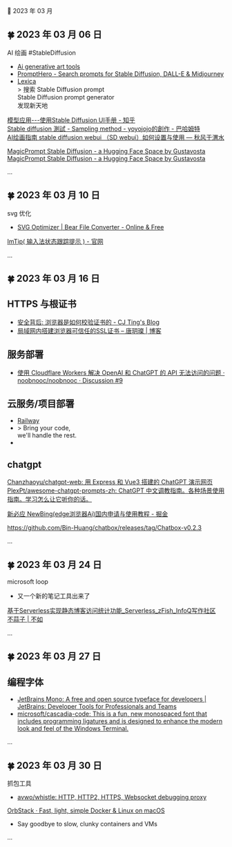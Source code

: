 🍉 2023 年 03 月


## 🍀 2023 年 03 月 06 日

  
 AI 绘画 #StableDiffusion  
  - [Ai generative art tools](https://pharmapsychotic.com/tools.html )  
  - [PromptHero - Search prompts for Stable Diffusion, DALL-E & Midjourney](https://prompthero.com/ )  
  - [Lexica](https://lexica.art/ )  
 &gt; 搜索 Stable Diffusion prompt  
  Stable Diffusion prompt generator  
  发现新天地  
  
  
 [模型应用---使用Stable Diffusion UI手册 - 知乎](https://zhuanlan.zhihu.com/p/570954565 )  
 [Stable diffusion 測試 - Sampling method - yoyojojo的創作 - 巴哈姆特](https://home.gamer.com.tw/artwork.php?sn=5617069 )  
 [AI绘画指南 stable diffusion webui （SD webui）如何设置与使用 — 秋风于渭水](https://www.tjsky.net/tutorial/488 )  
  
 [MagicPrompt Stable Diffusion - a Hugging Face Space by Gustavosta](https://huggingface.co/spaces/Gustavosta/MagicPrompt-Stable-Diffusion )  
 [MagicPrompt Stable Diffusion - a Hugging Face Space by Gustavosta](https://huggingface.co/spaces/Gustavosta/MagicPrompt-Stable-Diffusion )  
  
  
  
  
  
  
  
  

  ...  


## 🍀 2023 年 03 月 10 日

 svg 优化  
  - [SVG Optimizer | Bear File Converter - Online & Free](https://www.ofoct.com/image-converter/svg-optimizer.html )  
  
 [ImTip( 输入法状态跟踪提示 ) - 官网](https://imtip.aardio.com/ )  
  

  ...  


## 🍀 2023 年 03 月 16 日

## HTTPS 与根证书  
  - [安全背后: 浏览器是如何校验证书的 - CJ Ting's Blog](https://cjting.me/2021/03/02/how-to-validate-tls-certificate/ )  
  - [局域网内搭建浏览器可信任的SSL证书 – 唐玥璨 | 博客](https://www.tangyuecan.com/2021/12/17/%E5%B1%80%E5%9F%9F%E7%BD%91%E5%86%85%E6%90%AD%E5%BB%BA%E6%B5%8F%E8%A7%88%E5%99%A8%E5%8F%AF%E4%BF%A1%E4%BB%BB%E7%9A%84ssl%E8%AF%81%E4%B9%A6/ )  
  
## 服务部署  
  - [使用 Cloudflare Workers 解决 OpenAI 和 ChatGPT 的 API 无法访问的问题 · noobnooc/noobnooc · Discussion #9](https://github.com/noobnooc/noobnooc/discussions/9 )  
  
## 云服务/项目部署  
  - [Railway](https://railway.app/ )  
  - &gt; Bring your code,   
     we'll handle the rest.  
  -  
  
## chatgpt  
 [Chanzhaoyu/chatgpt-web: 用 Express 和 Vue3 搭建的 ChatGPT 演示网页](https://github.com/Chanzhaoyu/chatgpt-web )  
 [PlexPt/awesome-chatgpt-prompts-zh: ChatGPT 中文调教指南。各种场景使用指南。学习怎么让它听你的话。](https://github.com/PlexPt/awesome-chatgpt-prompts-zh )  
  
 [新必应 NewBing(edge浏览器Ai)国内申请与使用教程 - 掘金](https://juejin.cn/post/7205011573395832887 )  
  
 https://github.com/Bin-Huang/chatbox/releases/tag/Chatbox-v0.2.3  
  

  ...  


## 🍀 2023 年 03 月 24 日

  
 microsoft loop  
  - 又一个新的笔记工具出来了  
  
 [基于Serverless实现静态博客访问统计功能_Serverless_zFish_InfoQ写作社区](https://xie.infoq.cn/article/b559a58b747fb7d6e3053c816 )  
 [不蒜子 | 不如](http://ibruce.info/2015/04/04/busuanzi/ )  
  
  
  

  ...  


## 🍀 2023 年 03 月 27 日

  
## 编程字体  
  - [JetBrains Mono: A free and open source typeface for developers | JetBrains: Developer Tools for Professionals and Teams](https://www.jetbrains.com/lp/mono/ )  
  - [microsoft/cascadia-code: This is a fun, new monospaced font that includes programming ligatures and is designed to enhance the modern look and feel of the Windows Terminal.](https://github.com/microsoft/cascadia-code )  
  
  

  ...  


## 🍀 2023 年 03 月 30 日

 抓包工具  
  - [avwo/whistle: HTTP, HTTP2, HTTPS, Websocket debugging proxy](https://github.com/avwo/whistle )  
  
 [OrbStack · Fast, light, simple Docker & Linux on macOS](https://orbstack.dev/ )  
  - Say goodbye to slow, clunky containers and VMs  
  
  

  ...  
